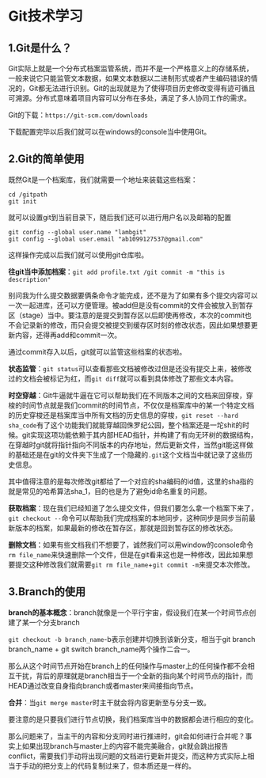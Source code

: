 # Git技术学习

## 1.Git是什么？

Git实际上就是一个分布式档案监管系统，而并不是一个严格意义上的存储系统，一般来说它只能监管文本数据，如果文本数据以二进制形式或者产生编码错误的情况的，Git都无法进行识别。Git的出现就是为了使得项目历史修改变得有迹可循且可溯源。分布式意味着项目内容可以分布在多处，满足了多人协同工作的需求。

Git的下载：`https://git-scm.com/downloads`

下载配置完毕以后我们就可以在windows的console当中使用Git。

## 2.Git的简单使用

既然Git是一个档案库，我们就需要一个地址来装载这些档案：

```
cd /gitpath
git init
```

就可以设置git到当前目录下，随后我们还可以进行用户名以及邮箱的配置

```
git config --global user.name "lambgit"
git config --global user.email "ab1099127537@gmail.com"
```

这样操作完成以后我们就可以使用git仓库啦。

**往git当中添加档案**：`git add profile.txt /git commit -m "this is description"`

别问我为什么提交数据要俩条命令才能完成，还不是为了如果有多个提交内容可以一次一起进库，还可以方便管理。被add但是没有commit的文件会被放入到暂存区（stage）当中。要注意的是提交到暂存区以后即使再修改，本次的commit也不会记录新的修改，而只会提交被提交到缓存区时刻的修改状态，因此如果想要更新内容，还得再add和commit一次。

通过commit存入以后，git就可以监管这些档案的状态啦。

**状态监管**：`git status`可以查看那些文档被修改过但是还没有提交上来，被修改过的文档会被标记为红，而`git diff`就可以看到具体修改了那些文本内容。

**时空穿越**：Git牛逼就牛逼在它可以帮助我们在不同版本之间的文档来回穿梭，穿梭的时间节点就是我们commit的时间节点，不仅仅是档案库中的某一个特定文档的历史穿梭还是档案库当中所有文档的历史信息的穿梭，`git reset --hard sha_code`有了这个功能我们就能穿越回侏罗纪公园，整个档案还是一坨shit的时候。git实现这项功能依赖于其内部HEAD指针，并构建了有向无环树的数据结构，在穿越时git就将指针指向不同版本的内存地址，然后更新文件，当然git能这样做的基础还是在git的文件夹下生成了一个隐藏的`.git`这个文档当中就记录了这些历史信息。

其中值得注意的是每次修改git都给了一个对应的sha编码的id值，这里的sha指的就是常见的哈希算法sha_1，目的也是为了避免id命名重复的问题。

**获取档案**：现在我们已经知道了怎么提交文件，但我们要怎么拿一个档案下来了，`git checkout --`命令可以帮助我们完成档案的本地同步，这种同步是同步当前最新版本的档案，如果最新的修改在暂存区，那就是回到暂存区的修改状态。

**删除文档**：如果有些文档我们不想要了，诚然我们可以用window的console命令`rm file_name`来快速删除一个文件，但是在git看来这也是一种修改，因此如果想要提交这种修改我们就需要`git rm file_name`+`git commit -m`来提交本次修改。

## 3.Branch的使用

**branch的基本概念**：branch就像是一个平行宇宙，假设我们在某一个时间节点创建了某一个分支branch 

`git checkout -b branch_name`-b表示创建并切换到该新分支，相当于git branch branch_name + git switch branch_name两个操作二合一。

那么从这个时间节点开始在branch上的任何操作与master上的任何操作都不会相互干扰，背后的原理就是branch相当于一个全新的指向某个时间节点的指针，而HEAD通过改变自身指向branch或者master来间接指向节点。

**合并**：当`git merge master`时主干就会将内容更新至与分支一致。

要注意的是只要我们进行节点切换，我们档案库当中的数据都会进行相应的变化。

那么问题来了，当主干的内容和分支同时进行推进时，git会如何进行合并呢？事实上如果出现branch与master上的内容不能完美融合，git就会跳出报告conflict，需要我们手动将出现问题的文档进行更新并提交，而这种方式实际上相当于手动的把分支上的代码复制过来了，但本质还是一样的。